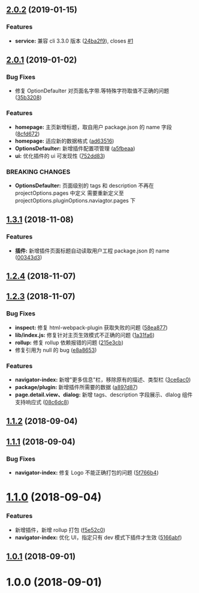 <a name="2.0.2"></a>

## [2.0.2](https://github.com/longshihui/vue-cli-plugin-navigator/compare/v1.3.1...v2.0.2) (2019-01-15)

### Features

-   **service:** 兼容 cli 3.3.0 版本 ([24ba2f9](https://github.com/longshihui/vue-cli-plugin-navigator/commit/24ba2f9)), closes [#1](https://github.com/longshihui/vue-cli-plugin-navigator/issues/1)

<a name="2.0.1"></a>

## [2.0.1](https://github.com/longshihui/vue-cli-plugin-navigator/compare/v1.3.1...v2.0.1) (2019-01-02)

### Bug Fixes

-   修复 OptionDefaulter 对页面名字带.等特殊字符取值不正确的问题 ([35b3208](https://github.com/longshihui/vue-cli-plugin-navigator/commit/35b3208))

### Features

-   **homepage:** 主页新增标题，取自用户 package.json 的 name 字段 ([8cfd672](https://github.com/longshihui/vue-cli-plugin-navigator/commit/8cfd672))
-   **homepage:** 适应新的数据格式 ([ad63516](https://github.com/longshihui/vue-cli-plugin-navigator/commit/ad63516))
-   **OptionsDefaulter:** 新增插件配置项管理 ([a5fbeaa](https://github.com/longshihui/vue-cli-plugin-navigator/commit/a5fbeaa))
-   **ui:** 优化插件的 ui 可发现性 ([752dd83](https://github.com/longshihui/vue-cli-plugin-navigator/commit/752dd83))

### BREAKING CHANGES

-   **OptionsDefaulter:** 页面级别的 tags 和 description 不再在 projectOptions.pages 中定义
    需要重新定义至 projectOptions.pluginOptions.naviagtor.pages 下

<a name="1.3.1"></a>

## [1.3.1](https://github.com/longshihui/vue-cli-plugin-navigator/compare/v1.3.0...v1.3.1) (2018-11-08)

### Features

-   **插件:** 新增插件页面标题自动读取用户工程 package.json 的 name ([00343d3](https://github.com/longshihui/vue-cli-plugin-navigator/commit/00343d3))

<a name="1.2.4"></a>

## [1.2.4](https://github.com/longshihui/vue-cli-plugin-navigator/compare/v1.2.3...v1.2.4) (2018-11-07)

<a name="1.2.3"></a>

## [1.2.3](https://github.com/longshihui/vue-cli-plugin-navigator/compare/v1.2.2...v1.2.3) (2018-11-07)

### Bug Fixes

-   **inspect:** 修复 html-webpack-plugin 获取失败的问题 ([58ea877](https://github.com/longshihui/vue-cli-plugin-navigator/commit/58ea877))
-   **lib/index.js:** 修复针对主页生效模式不正确的问题 ([1a31fa6](https://github.com/longshihui/vue-cli-plugin-navigator/commit/1a31fa6))
-   **rollup:** 修复 rollup 依赖报错的问题 ([215e3cb](https://github.com/longshihui/vue-cli-plugin-navigator/commit/215e3cb))
-   修复引用为 null 的 bug ([e8a8653](https://github.com/longshihui/vue-cli-plugin-navigator/commit/e8a8653))

### Features

-   **navigator-index:** 新增"更多信息"栏，移除原有的描述、类型栏 ([3ce6ac0](https://github.com/longshihui/vue-cli-plugin-navigator/commit/3ce6ac0))
-   **package/plugin:** 新增插件所需要的数据 ([a897d87](https://github.com/longshihui/vue-cli-plugin-navigator/commit/a897d87))
-   **page.detail.view、dialog:** 新增 tags、description 字段展示、dlalog 组件支持响应式 ([08c6dc8](https://github.com/longshihui/vue-cli-plugin-navigator/commit/08c6dc8))

<a name="1.1.2"></a>

## [1.1.2](https://github.com/longshihui/vue-cli-plugin-navigator/compare/v1.1.1...v1.1.2) (2018-09-04)

<a name="1.1.1"></a>

## [1.1.1](https://github.com/longshihui/vue-cli-plugin-navigator/compare/v1.1.0...v1.1.1) (2018-09-04)

### Bug Fixes

-   **navigator-index:** 修复 Logo 不能正确打包的问题 ([5f766b4](https://github.com/longshihui/vue-cli-plugin-navigator/commit/5f766b4))

<a name="1.1.0"></a>

# [1.1.0](https://github.com/longshihui/vue-cli-plugin-navigator/compare/v1.0.1...v1.1.0) (2018-09-04)

### Features

-   新增插件，新增 rollup 打包 ([f5e52c0](https://github.com/longshihui/vue-cli-plugin-navigator/commit/f5e52c0))
-   **navigator-index:** 优化 UI，指定只有 dev 模式下插件才生效 ([5166abf](https://github.com/longshihui/vue-cli-plugin-navigator/commit/5166abf))

<a name="1.0.1"></a>

## [1.0.1](https://github.com/longshihui/vue-cli-plugin-navigator/compare/v1.0.0...v1.0.1) (2018-09-01)

<a name="1.0.0"></a>

# 1.0.0 (2018-09-01)
